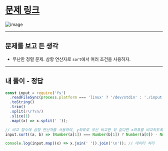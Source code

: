 # [문제 링크](https://www.acmicpc.net/problem/11651)
![image](https://github.com/user-attachments/assets/2be3ebac-8469-4fc1-b0e4-e17fd5eee0f3)

---
## 문제를 보고 든 생각
- 무난한 정렬 문제. 삼항 연산자로 `sort`에서 여러 조건을 사용하자.

---
## 내 풀이 - 정답
```javascript
const input = require('fs')
  .readFileSync(process.platform === 'linux' ? '/dev/stdin' : './input.txt')
  .toString()
  .trim()
  .split(/\r?\n/)
  .slice(1)
  .map((x) => x.split(' '));

// 비교 함수에 삼항 연산자를 사용하여, y좌표로 우선 비교한 뒤 같다면 x좌표를 비교하도록 했다.
input.sort((a, b) => (Number(a[1]) === Number(b[1]) ? Number(a[0]) - Number(b[0]) : Number(a[1]) - Number(b[1]))); 

console.log(input.map((x) => x.join(' ')).join('\n')); // 데이터 처리
```
